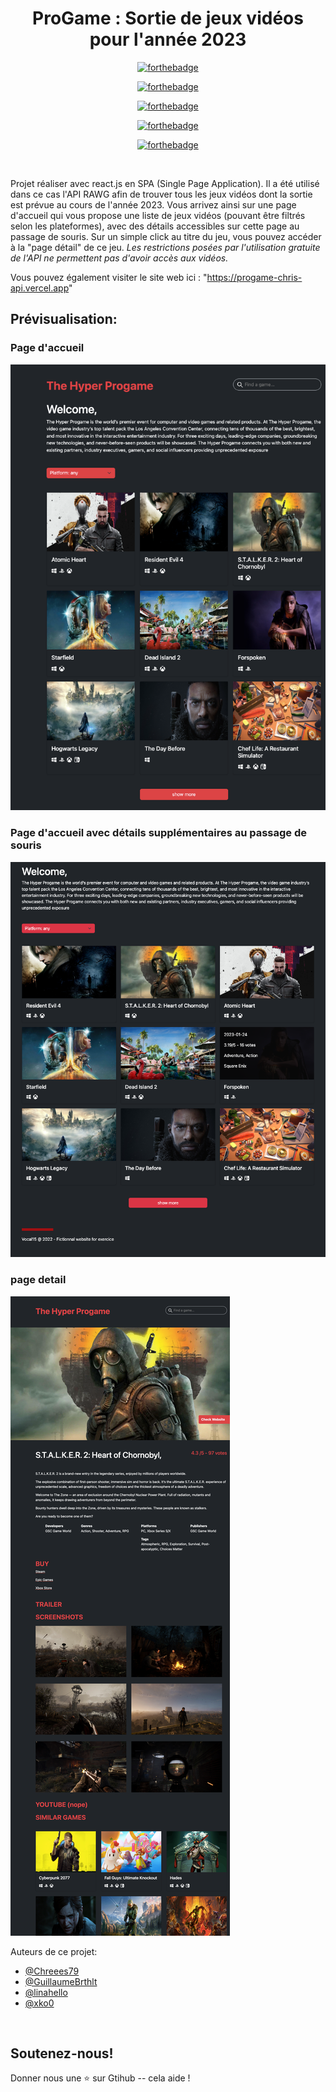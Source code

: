 <div align="center">

# ProGame : Sortie de jeux vidéos pour l'année 2023 

[![forthebadge](https://forthebadge.com/images/badges/built-with-love.svg)](https://forthebadge.com)

[![forthebadge](https://forthebadge.com/images/badges/uses-html.svg)](https://forthebadge.com)

[![forthebadge](https://forthebadge.com/images/badges/made-with-javascript.svg)](https://forthebadge.com)

[![forthebadge](https://forthebadge.com/images/badges/uses-css.svg)](https://forthebadge.com)

[![forthebadge](https://forthebadge.com/images/badges/built-by-developers.svg)](https://forthebadge.com)

</div>
</br>

Projet réaliser avec react.js en SPA (Single Page Application). Il a été utilisé dans ce cas l'API RAWG afin de trouver tous les jeux vidéos dont la sortie est prévue au cours de l'année 2023.
Vous arrivez ainsi sur une page d'accueil qui vous propose une liste de jeux vidéos (pouvant être filtrés selon les plateformes), avec des détails accessibles sur cette page au passage de souris. Sur un simple click au titre du jeu, vous pouvez accéder à la "page détail" de ce jeu.
*Les restrictions posées par l'utilisation gratuite de l'API ne permettent pas d'avoir accès aux vidéos.*


Vous pouvez également visiter le site web ici : "https://progame-chris-api.vercel.app"

## Prévisualisation:

### Page d'accueil
<img src="./src/assets/readme/progame_home.png">

### Page d'accueil avec détails supplémentaires au passage de souris
<img src="./src/assets/readme/progame_home_details_hover.png">

### page detail
<img src="./src/assets/readme/progame_detail.png">


 Auteurs de ce projet:

- [@Chreees79](https://github.com/Chreees79)
- [@GuillaumeBrthlt](https://github.com/GuillaumeBrthlt)
- [@linahello](https://github.com/linahello)
- [@xko0](https://github.com/xko0) 
</br>


## Soutenez-nous!

Donner nous une ⭐ sur Gtihub -- cela aide !

</br>

